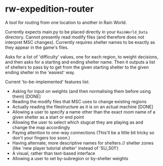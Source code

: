 # rw-expedition-router
A tool for routing from one location to another in Rain World.

Currently expects main.py to be placed directly in your `RainWorld_Data` directory.
Cannot presently read modify files (and therefore does not interpret MSC changes).
Currently requires shelter names to be exactly as they appear in the game's files.

Asks for a list of 'difficulty' values, one for each region, to weight decisions, and then asks for a starting and ending shelter name.
Then it outputs a list of shelters to pass by to get from the given starting shelter to the given ending shelter in the 'easiest' way.

Current 'to-be-implemented' features list:

- Asking for input on weights (and then normalising them before using them) [DONE]
- Reading the modify files that MSC uses to change existing regions
- Actually reading the filestructure as it is on an actual machine [DONE]
- Allowing a user to specify a name other than the exact room name of a given shelter as a start or end point
- Allowing the user to select which slugcat they are playing as and change the map accordingly
- Paying attention to one-way connections (This'll be a little bit tricky so don't your fingers too soon.)
- Having alternate, more descriptive names for shelters // shelter zones (like 'new player tutorial shelter' instead of 'SU_S01')
- A visual, rather than text-based interface
- Allowing a user to set by-subregion or by-shelter weights
